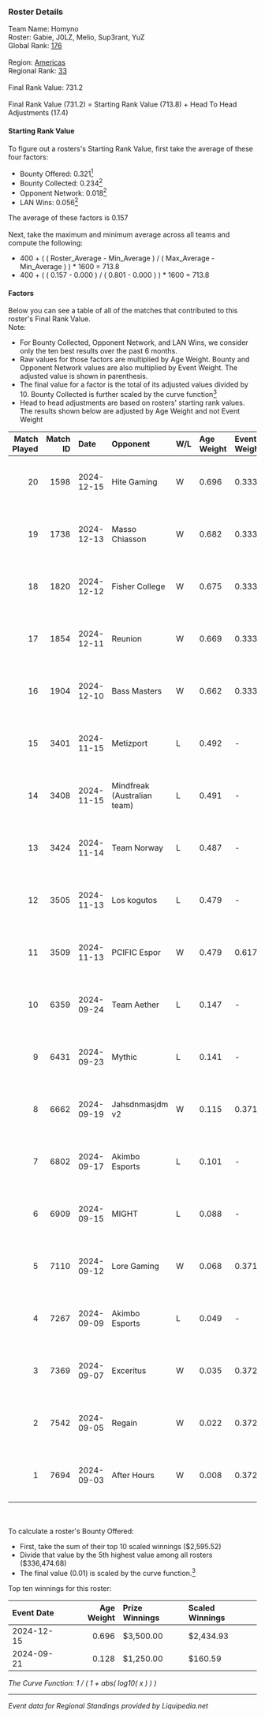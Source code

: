 ### Roster Details<br />
Team Name: Homyno<br />
Roster: Gabie, J0LZ, Melio, Sup3rant, YuZ<br />
Global Rank: [176](../standings_global.md)<br />
<br />
Region: [Americas]( ../standings_americas.md)<br />
Regional Rank: [33]( ../standings_americas.md)<br />
<br />
Final Rank Value:  731.2<br />
<br />
Final Rank Value (731.2) = Starting Rank Value (713.8) + Head To Head Adjustments (17.4)<br />

#### Starting Rank Value<br />
To figure out a rosters's Starting Rank Value, first take the average of these four factors:<br />
- Bounty Offered: 0.321[<sup>1</sup>](#table2)
- Bounty Collected: 0.234[<sup>2</sup>](#table1)
- Opponent Network: 0.018[<sup>2</sup>](#table1)
- LAN Wins: 0.056[<sup>2</sup>](#table1)

The average of these factors is 0.157<br />
<br />
Next, take the maximum and minimum average across all teams and compute the following:<br />
- 400 + ( ( Roster_Average - Min_Average ) / ( Max_Average - Min_Average ) ) * 1600 = 713.8
- 400 + ( ( 0.157 - 0.000 ) / ( 0.801 - 0.000 ) ) * 1600 = 713.8


#### Factors<br />
Below you can see a table of all of the matches that contributed to this roster's Final Rank Value.<br />
Note:<br />

- For Bounty Collected, Opponent Network, and LAN Wins, we consider only the ten best results over the past 6 months.
- Raw values for those factors are multiplied by Age Weight. Bounty and Opponent Network values are also multiplied by Event Weight. The adjusted value is shown in parenthesis.
- The final value for a factor is the total of its adjusted values divided by 10. Bounty Collected is further scaled by the curve function[<sup>3</sup>](#curveFunction)
- Head to head adjustments are based on rosters' starting rank values. The results shown below are adjusted by Age Weight and not Event Weight
<span id="table1"></span><br />


| Match Played | Match ID | Date       | Opponent                    | W/L | Age Weight | Event Weight | Bounty Collected | Opponent Network | LAN Wins  | H2H Adj. | Roster                             |
| -: | -: | :- | :- | :- | :- | :- | :- | :- | :- | -: | :- |
|           20 |     1598 | 2024-12-15 | Hite Gaming                 | W   | 0.696      | 0.333        | 0.005 (0.001)    | 0.063 (0.015)    | 0 (0.000) |     8.84 | Gabie, J0LZ, Melio, Sup3rant, YuZ  |
|           19 |     1738 | 2024-12-13 | Masso Chiasson              | W   | 0.682      | 0.333        | 0.003 (0.001)    | 0.031 (0.007)    | 0 (0.000) |     7.77 | Gabie, J0LZ, Melio, Sup3rant, YuZ  |
|           18 |     1820 | 2024-12-12 | Fisher College              | W   | 0.675      | 0.333        | 0.008 (0.002)    | 0.327 (0.074)    | 0 (0.000) |    12.65 | Gabie, J0LZ, Melio, Sup3rant, YuZ  |
|           17 |     1854 | 2024-12-11 | Reunion                     | W   | 0.669      | 0.333        | 0.001 (0.000)    | 0.000 (0.000)    | 0 (0.000) |     5.64 | Gabie, J0LZ, Melio, Sup3rant, YuZ  |
|           16 |     1904 | 2024-12-10 | Bass Masters                | W   | 0.662      | 0.333        | 0.001 (0.000)    | -                | 0 (0.000) |     5.68 | Gabie, J0LZ, Melio, Sup3rant, YuZ  |
|           15 |     3401 | 2024-11-15 | Metizport                   | L   | 0.492      | -            | -                | -                | -         |    -1.55 | Gabie, J0LZ, Melio, Pluto, YuZ     |
|           14 |     3408 | 2024-11-15 | Mindfreak (Australian team) | L   | 0.491      | -            | -                | -                | -         |    -7.53 | Gabie, J0LZ, Melio, Pluto, YuZ     |
|           13 |     3424 | 2024-11-14 | Team Norway                 | L   | 0.487      | -            | -                | -                | -         |    -9.57 | Gabie, J0LZ, Melio, Pluto, YuZ     |
|           12 |     3505 | 2024-11-13 | Los kogutos                 | L   | 0.479      | -            | -                | -                | -         |    -3.99 | Gabie, J0LZ, Melio, Pluto, YuZ     |
|           11 |     3509 | 2024-11-13 | PCIFIC Espor                | W   | 0.479      | 0.617        | 0.004 (0.001)    | 0.254 (0.075)    | 1 (0.479) |     8.71 | Gabie, J0LZ, Melio, Pluto, YuZ     |
|           10 |     6359 | 2024-09-24 | Team Aether                 | L   | 0.147      | -            | -                | -                | -         |    -3.50 | BiNoX, Gabie, J0LZ, Melio, TENSKEE |
|            9 |     6431 | 2024-09-23 | Mythic                      | L   | 0.141      | -            | -                | -                | -         |    -3.40 | BiNoX, Gabie, J0LZ, Melio, TENSKEE |
|            8 |     6662 | 2024-09-19 | Jahsdnmasjdm v2             | W   | 0.115      | 0.371        | 0.000 (0.000)    | 0.013 (0.001)    | 0 (0.000) |     0.81 | BiNoX, Gabie, J0LZ, Melio, TENSKEE |
|            7 |     6802 | 2024-09-17 | Akimbo Esports              | L   | 0.101      | -            | -                | -                | -         |    -1.85 | BiNoX, Gabie, J0LZ, Melio, TENSKEE |
|            6 |     6909 | 2024-09-15 | MIGHT                       | L   | 0.088      | -            | -                | -                | -         |    -1.28 | BiNoX, Gabie, J0LZ, Melio, TENSKEE |
|            5 |     7110 | 2024-09-12 | Lore Gaming                 | W   | 0.068      | 0.371        | 0.000 (0.000)    | 0.018 (0.000)    | 0 (0.000) |     0.32 | BiNoX, Gabie, J0LZ, Melio, TENSKEE |
|            4 |     7267 | 2024-09-09 | Akimbo Esports              | L   | 0.049      | -            | -                | -                | -         |    -0.90 | BiNoX, Gabie, J0LZ, Melio, TENSKEE |
|            3 |     7369 | 2024-09-07 | Exceritus                   | W   | 0.035      | 0.372        | 0.000 (0.000)    | 0.238 (0.003)    | 0 (0.000) |     0.41 | BiNoX, Gabie, J0LZ, Melio, TENSKEE |
|            2 |     7542 | 2024-09-05 | Regain                      | W   | 0.022      | 0.372        | 0.000 (0.000)    | 0.157 (0.001)    | 0 (0.000) |     0.15 | BiNoX, Gabie, J0LZ, Melio, TENSKEE |
|            1 |     7694 | 2024-09-03 | After Hours                 | W   | 0.008      | 0.372        | -                | 0.025 (0.000)    | -         |     0.04 | BiNoX, Gabie, J0LZ, Melio, TENSKEE |

<br />
<span id="table2"></span><br />
To calculate a roster's Bounty Offered:<br />

- First, take the sum of their top 10 scaled winnings ($2,595.52)
- Divide that value by the 5th highest value among all rosters ($336,474.68)
- The final value (0.01) is scaled by the curve function.[<sup>3</sup>](#curveFunction)

Top ten winnings for this roster:<br />

| Event Date | Age Weight | Prize Winnings | Scaled Winnings |
| :- | -: | :- | :- |
| 2024-12-15 |      0.696 | $3,500.00      | $2,434.93       |
| 2024-09-21 |      0.128 | $1,250.00      | $160.59         |


<span id="curveFunction"></span>_The Curve Function: 1 / ( 1 + abs( log10( x ) ) )_<br />

---
_Event data for Regional Standings provided by Liquipedia.net_<br />
